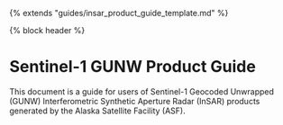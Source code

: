 {% extends "guides/insar_product_guide_template.md" %}

{% block header %}
# Sentinel-1 GUNW Product Guide

This document is a guide for users of Sentinel-1 Geocoded Unwrapped (GUNW) Interferometric Synthetic Aperture Radar (InSAR) products generated by the Alaska Satellite Facility (ASF). 